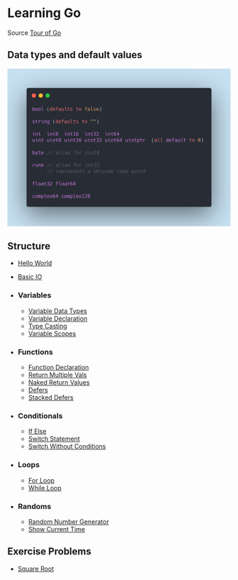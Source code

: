 # Learning Go

Source [Tour of Go](https://tour.golang.org)

## Data types and default values
![Data Types](assets/data_types.png)

## Structure 

- [Hello World](HelloWorld/HelloWorld.go)
- [Basic IO](HelloWorld/BasicIO.go)

- ### Variables 
    - [Variable Data Types](Variables/DataTypes.go)
    - [Variable Declaration](Variables/InitAndShortVarDeclaration.go)
    - [Type Casting](Variables/TypeCasting.go)
    - [Variable Scopes](Variables/Vars.go)

- ### Functions
    - [Function Declaration](Functions/Add.go)
    - [Return Multiple Vals](Functions/Swap.go)
    - [Naked Return Values](Functions/NakedReturnValues.go)
    - [Defers](Functions/Defer.go)
    - [Stacked Defers](Functions/StackedDefers.go)

- ### Conditionals
    - [If Else](Conditionals/IfElse.go)
    - [Switch Statement](Conditionals/Switch.go)
    - [Switch Without Conditions](Conditionals/SwitchWithoutConditions.go)
    
- ### Loops
    - [For Loop](Loops/ForLoop.go)
    - [While Loop](Loops/WhileLoop.go)
    
- ### Randoms
    - [Random Number Generator](Randoms/Random.go)
    - [Show Current Time](Randoms/Time.go)

## Exercise Problems
- [Square Root](Exercise/SquareRoot)



